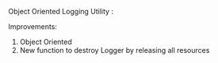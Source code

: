 Object Oriented Logging Utility : 

Improvements: 
1) Object Oriented 
2) New function to destroy Logger by releasing all resources 


